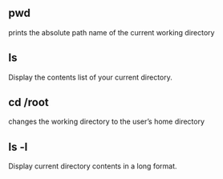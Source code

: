 ## pwd 
prints the absolute path name of the current working directory
## ls
Display the contents list of your current directory.
## cd /root
changes the working directory to the user’s home directory
## ls -l
Display current directory contents in a long format.
